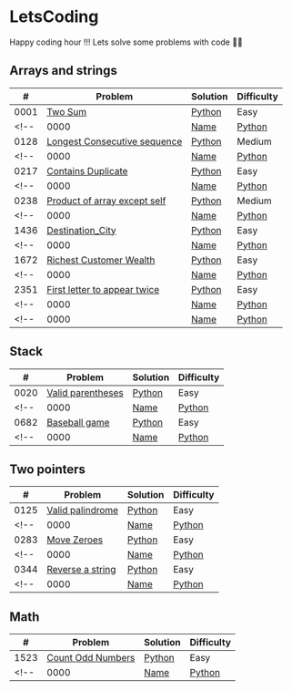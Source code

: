 # LetsCoding
Happy coding hour !!! Lets solve some problems with code 🐱‍💻

## Arrays and strings

| #    | Problem                                       | Solution                                            | Difficulty |
| ---- | -------------------------------------------- | --------------------------------------------------- | ---------- |
| 0001 | [Two Sum](https://leetcode.com/problems/two-sum/)| [Python](https://github.com/alexmancilla/LetsCoding/blob/main/Arrays_and_strings/1_Two_Sum.py)| Easy |
<!-- | 0000 | [Name](enlace_a_programa) | [Python](enlace) | Easy | -->
| 0128 | [Longest Consecutive sequence](https://leetcode.com/problems/longest-consecutive-sequence/) | [Python](https://github.com/alexmancilla/LetsCoding/blob/main/Arrays_and_strings/128_Longest_Consecutive_Sequence.py) | Medium |
<!-- | 0000 | [Name](enlace_a_programa) | [Python](enlace) | Easy | -->
| 0217 | [Contains Duplicate](enlace_a_Contains_Duplicate) | [Python](enlace_a_python) | Easy |
<!-- | 0000 | [Name](enlace_a_programa) | [Python](enlace) | Easy | -->
| 0238 | [Product of array except self](https://leetcode.com/problems/product-of-array-except-self/) | [Python](https://github.com/alexmancilla/LetsCoding/blob/main/Arrays_and_strings/238_Product_of_Array_Except_Self.py) | Medium |
<!-- | 0000 | [Name](enlace_a_programa) | [Python](enlace) | Easy | -->
| 1436 | [Destination_City](https://leetcode.com/problems/destination-city/) | [Python](https://github.com/alexmancilla/LetsCoding/blob/main/Arrays_and_strings/1436_Destination_City.py) | Easy |
<!-- | 0000 | [Name](enlace_a_programa) | [Python](enlace) | Easy | -->
| 1672 | [Richest Customer Wealth](https://leetcode.com/problems/richest-customer-wealth/) | [Python](https://github.com/alexmancilla/LetsCoding/blob/main/Arrays_and_strings/1672_Richest_Customer_Wealth.py) | Easy |
<!-- | 0000 | [Name](enlace_a_programa) | [Python](enlace) | Easy | -->
| 2351 | [First letter to appear twice](https://leetcode.com/problems/first-letter-to-appear-twice/) | [Python](https://github.com/alexmancilla/LetsCoding/blob/main/Arrays_and_strings/2351_First_Letter_to_Appear_Twice.py) | Easy |
<!-- | 0000 | [Name](enlace_a_programa) | [Python](enlace) | Easy | -->
<!-- | 0000 | [Name](enlace_a_programa) | [Python](enlace) | Easy | -->

## Stack 

| #    | Problem                                       | Solution                                            | Difficulty |
| ---- | -------------------------------------------- | --------------------------------------------------- | ---------- |
| 0020 | [Valid parentheses](https://leetcode.com/problems/valid-parentheses/)| [Python](https://github.com/alexmancilla/LetsCoding/blob/main/Stack/20_Valid_Parentheses.py)| Easy |
<!-- | 0000 | [Name](enlace_a_programa) | [Python](enlace) | Easy | -->
| 0682 | [Baseball game](https://leetcode.com/problems/baseball-game/) | [Python](https://github.com/alexmancilla/LetsCoding/blob/main/Stack/682_baseball_game.py) | Easy |
<!-- | 0000 | [Name](enlace_a_programa) | [Python](enlace) | Easy | -->



## Two pointers 

| #    | Problem                                       | Solution                                            | Difficulty |
| ---- | -------------------------------------------- | --------------------------------------------------- | ---------- |
| 0125 | [Valid palindrome](https://leetcode.com/problems/valid-palindrome/) | [Python](https://github.com/alexmancilla/LetsCoding/blob/main/two_pointers/125_Valid_Palindrome.py) | Easy |
<!-- | 0000 | [Name](enlace_a_programa) | [Python](enlace) | Easy | -->
| 0283 | [Move Zeroes](https://leetcode.com/problems/move-zeroes/) | [Python](https://github.com/alexmancilla/LetsCoding/blob/main/two_pointers/283_Move_Zeroes.py) | Easy |
<!-- | 0000 | [Name](enlace_a_programa) | [Python](enlace) | Easy | -->
| 0344 | [Reverse a string](https://leetcode.com/problems/reverse-string/)| [Python]([enlace_python](https://github.com/alexmancilla/LetsCoding/blob/main/two_pointers/344_Reverse_String.py))| Easy |
<!-- | 0000 | [Name](enlace_a_programa) | [Python](enlace) | Easy | -->


## Math

| #    | Problem                                       | Solution                                            | Difficulty |
| ---- | -------------------------------------------- | --------------------------------------------------- | ---------- |
| 1523 | [Count Odd Numbers](https://leetcode.com/problems/count-odd-numbers-in-an-interval-range/) | [Python](https://github.com/alexmancilla/LetsCoding/blob/main/math/1523_Count_Odd_Numbers_Interval_Range.py) | Easy |
<!-- | 0000 | [Name](enlace_a_programa) | [Python](enlace) | Easy | -->



